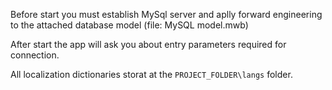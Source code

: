 Before start you must establish MySql server and aplly forward engineering to the attached database model (file: MySQL model.mwb)

After start the app will ask you about entry parameters required for connection.

All localization dictionaries storat at the `PROJECT_FOLDER\langs` folder.